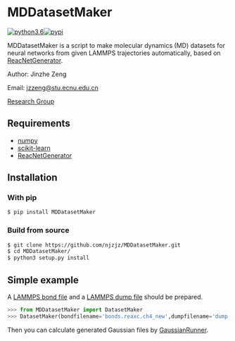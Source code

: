 # MDDatasetMaker
[![python3.6](https://img.shields.io/badge/python-3.6-blue.svg)](https://badge.fury.io/py/MDDatasetMaker)[![pypi](https://badge.fury.io/py/MDDatasetMaker.svg)](https://badge.fury.io/py/MDDatasetMaker)

MDDatasetMaker is a script to make molecular dynamics (MD) datasets for neural networks from given LAMMPS trajectories automatically, based on [ReacNetGenerator](https://github.com/njzjz/ReacNetGenerator).

Author: Jinzhe Zeng

Email: jzzeng@stu.ecnu.edu.cn

[Research Group](http://computchem.cn)

## Requirements
* [numpy](https://github.com/numpy/numpy)
* [scikit-learn](https://github.com/scikit-learn/scikit-learn)
* [ReacNetGenerator](https://github.com/njzjz/ReacNetGenerator)

## Installation

### With pip
```sh
$ pip install MDDatasetMaker
```
### Build from source
```sh
$ git clone https://github.com/njzjz/MDDatasetMaker.git
$ cd MDDatasetMaker/
$ python3 setup.py install
```

## Simple example

A [LAMMPS bond file](http://lammps.sandia.gov/doc/fix_reax_bonds.html) and a [LAMMPS dump file](https://lammps.sandia.gov/doc/dump.html) should be prepared.

```python
>>> from MDDatasetMaker import DatasetMaker
>>> DatasetMaker(bondfilename='bonds.reaxc.ch4_new',dumpfilename='dump.ch4',dataset_dir='dataset_ch4',xyzfilename='ch4',stepinterval=25).makedataset()
```
Then you can calculate generated Gaussian files by [GaussianRunner](https://github.com/njzjz/GaussianRunner).

